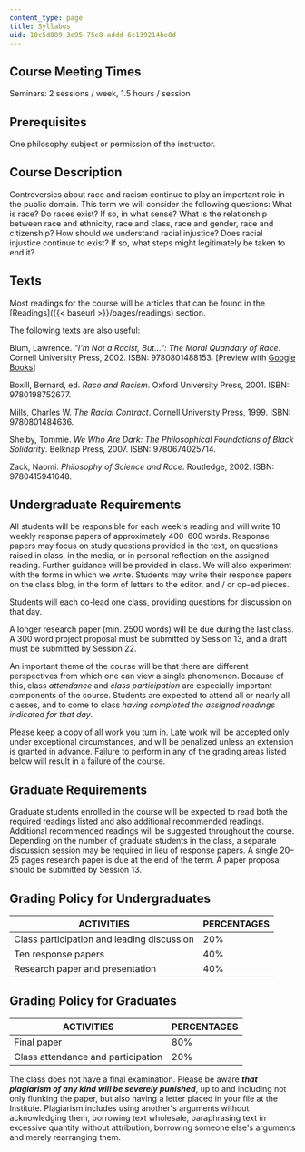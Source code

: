 ```yaml
---
content_type: page
title: Syllabus
uid: 10c5d889-3e95-75e8-addd-6c139214be8d
---
```


Course Meeting Times
--------------------

Seminars: 2 sessions / week, 1.5 hours / session

Prerequisites
-------------

One philosophy subject or permission of the instructor.

Course Description
------------------

Controversies about race and racism continue to play an important role in the public domain. This term we will consider the following questions: What is race? Do races exist? If so, in what sense? What is the relationship between race and ethnicity, race and class, race and gender, race and citizenship? How should we understand racial injustice? Does racial injustice continue to exist? If so, what steps might legitimately be taken to end it?

Texts
-----

Most readings for the course will be articles that can be found in the [Readings]({{< baseurl >}}/pages/readings) section.

The following texts are also useful:

Blum, Lawrence. _"I'm Not a Racist, But…": The Moral Quandary of Race_. Cornell University Press, 2002. ISBN: 9780801488153. \[Preview with [Google Books](http://books.google.com/books?id=X6VnRiUmp3oC&pg=PAfrontcover)\]

Boxill, Bernard, ed. _Race and Racism_. Oxford University Press, 2001. ISBN: 9780198752677.

Mills, Charles W. _The Racial Contract_. Cornell University Press, 1999. ISBN: 9780801484636.

Shelby, Tommie. _We Who Are Dark: The Philosophical Foundations of Black Solidarity_. Belknap Press, 2007. ISBN: 9780674025714.

Zack, Naomi. _Philosophy of Science and Race_. Routledge, 2002. ISBN: 9780415941648.

Undergraduate Requirements
--------------------------

All students will be responsible for each week's reading and will write 10 weekly response papers of approximately 400–600 words. Response papers may focus on study questions provided in the text, on questions raised in class, in the media, or in personal reflection on the assigned reading. Further guidance will be provided in class. We will also experiment with the forms in which we write. Students may write their response papers on the class blog, in the form of letters to the editor, and / or op-ed pieces.

Students will each co-lead one class, providing questions for discussion on that day.

A longer research paper (min. 2500 words) will be due during the last class. A 300 word project proposal must be submitted by Session 13, and a draft must be submitted by Session 22.

An important theme of the course will be that there are different perspectives from which one can view a single phenomenon. Because of this, class _attendance_ and _class participation_ are especially important components of the course. Students are expected to attend all or nearly all classes, and to come to class _having completed the assigned readings indicated for that day_.

Please keep a copy of all work you turn in. Late work will be accepted only under exceptional circumstances, and will be penalized unless an extension is granted in advance. Failure to perform in any of the grading areas listed below will result in a failure of the course.

Graduate Requirements
---------------------

Graduate students enrolled in the course will be expected to read both the required readings listed and also additional recommended readings. Additional recommended readings will be suggested throughout the course. Depending on the number of graduate students in the class, a separate discussion session may be required in lieu of response papers. A single 20–25 pages research paper is due at the end of the term. A paper proposal should be submitted by Session 13.

Grading Policy for Undergraduates
---------------------------------

| ACTIVITIES | PERCENTAGES |
| --- | --- |
| Class participation and leading discussion | 20% |
| Ten response papers | 40% |
| Research paper and presentation | 40% 

Grading Policy for Graduates
----------------------------

| ACTIVITIES | PERCENTAGES |
| --- | --- |
| Final paper | 80% |
| Class attendance and participation | 20% 

The class does not have a final examination. Please be aware **_that plagiarism of any kind will be severely punished_**, up to and including not only flunking the paper, but also having a letter placed in your file at the Institute. Plagiarism includes using another's arguments without acknowledging them, borrowing text wholesale, paraphrasing text in excessive quantity without attribution, borrowing someone else's arguments and merely rearranging them.
